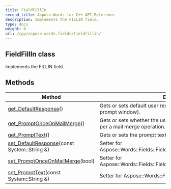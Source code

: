```yaml
---
title: FieldFillIn
second_title: Aspose.Words for C++ API Reference
description: Implements the FILLIN field. 
type: docs
weight: 0
url: /cpp/aspose.words.fields/fieldfillin/
---
```

## FieldFillIn class


Implements the FILLIN field. 

## Methods

| Method | Description |
| --- | --- |
| [get_DefaultResponse](./get_defaultresponse/)() | Gets or sets default user response (initial value contained in the prompt window).  |
| [get_PromptOnceOnMailMerge](./get_promptonceonmailmerge/)() | Gets or sets whether the user response should be recieved once per a mail merge operation.  |
| [get_PromptText](./get_prompttext/)() | Gets or sets the prompt text (the title of the prompt window).  |
| [set_DefaultResponse](./set_defaultresponse/)(const System::String &) | Setter for Aspose::Words::Fields::FieldFillIn::get_DefaultResponse.  |
| [set_PromptOnceOnMailMerge](./set_promptonceonmailmerge/)(bool) | Setter for Aspose::Words::Fields::FieldFillIn::get_PromptOnceOnMailMerge.  |
| [set_PromptText](./set_prompttext/)(const System::String &) | Setter for Aspose::Words::Fields::FieldFillIn::get_PromptText.  |
